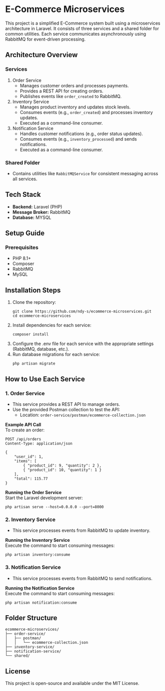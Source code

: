 # E-Commerce Microservices
This project is a simplified E-Commerce system built using a microservices architecture in Laravel. It consists of three services and a shared folder for common utilities. Each service communicates asynchronously using RabbitMQ for event-driven processing.

## Architecture Overview
### Services
1. Order Service
    - Manages customer orders and processes payments.
    - Provides a REST API for creating orders.
    - Publishes events like `order_created` to RabbitMQ.
2. Inventory Service
    - Manages product inventory and updates stock levels.
    - Consumes events (e.g., `order_created`) and processes inventory updates.
    - Executed as a command-line consumer.
3. Notification Service
    - Handles customer notifications (e.g., order status updates).
    - Consumes events (e.g., `inventory_processed`) and sends notifications.
    - Executed as a command-line consumer.
    
### Shared Folder
- Contains utilities like `RabbitMQService` for consistent messaging across all services.

## Tech Stack
- **Backend:** Laravel (PHP)
- **Message Broker:** RabbitMQ
- **Database:** MYSQL

## Setup Guide
### Prerequisites
- PHP 8.1+
- Composer
- RabbitMQ
- MySQL

## Installation Steps
1. Clone the repository:
    ```
    git clone https://github.com/ndy-s/ecommerce-microservices.git  
    cd ecommerce-microservices  
    ```
2. Install dependencies for each service:
    ```
    composer install  
    ```
3. Configure the .env file for each service with the appropriate settings (RabbitMQ, database, etc.).
4. Run database migrations for each service:
    ```
    php artisan migrate  
    ```

## How to Use Each Service
### 1. Order Service
- This service provides a REST API to manage orders.
- Use the provided Postman collection to test the API:
    - Location: `order-service/postman/ecommerce-collection.json`

**Example API Call**
<br>To create an order:
```
POST /api/orders  
Content-Type: application/json

{
    "user_id": 1,
    "items": [
        { "product_id": 9, "quantity": 2 },
        { "product_id": 10, "quantity": 1 }
    ],
    "total": 115.77
}
```

**Running the Order Service**
<br>Start the Laravel development server:
```
php artisan serve --host=0.0.0.0 --port=8000
```

### 2. Inventory Service
- This service processes events from RabbitMQ to update inventory.

**Running the Inventory Service**
<br>Execute the command to start consuming messages:
```
php artisan inventory:consume  
```

### 3. Notification Service
- This service processes events from RabbitMQ to send notifications.

**Running the Notification Service**
<br>Execute the command to start consuming messages:
```
php artisan notification:consume
```

## Folder Structure
```
ecommerce-microservices/  
├── order-service/  
│   ├── postman/  
│   │   └── ecommerce-collection.json  
├── inventory-service/  
├── notification-service/  
└── shared/
```

## License
This project is open-source and available under the MIT License.
